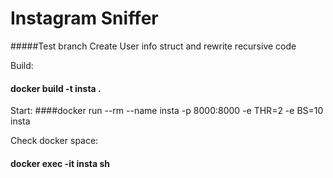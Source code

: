 # Instagram Sniffer

#####Test branch Create User info struct and rewrite recursive code

Build:
#### docker build -t insta .
Start:
####docker run --rm --name insta -p 8000:8000 -e THR=2 -e BS=10 insta

Check docker space:
#### docker exec -it insta sh
